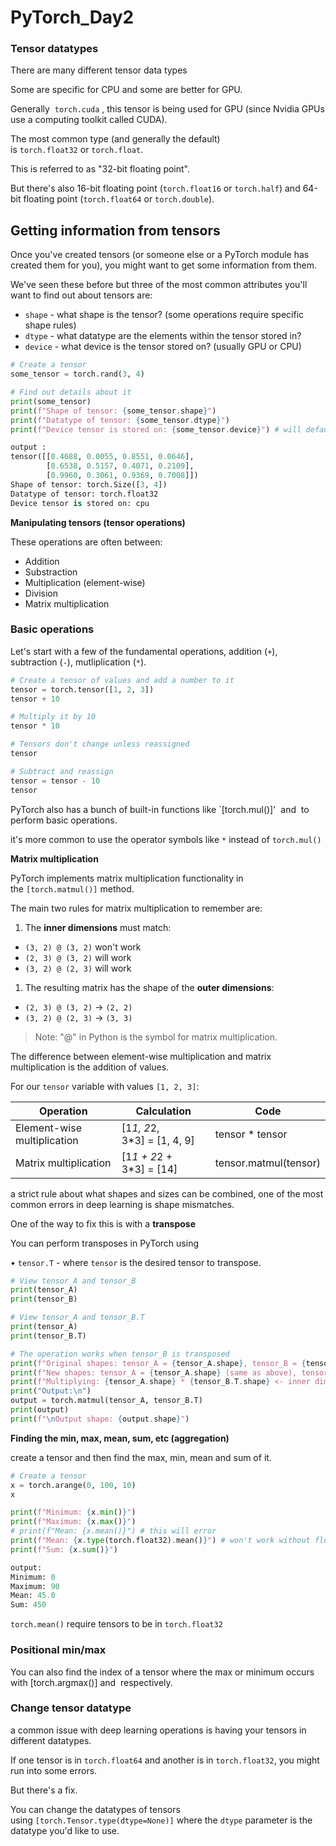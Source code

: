 # PyTorch_Day2

### Tensor datatypes

There are many different tensor data types

Some are specific for CPU and some are better for GPU.

Generally  `torch.cuda` , this tensor is being used for GPU (since Nvidia GPUs use a computing toolkit called CUDA).

The most common type (and generally the default) is `torch.float32` or `torch.float`.

This is referred to as "32-bit floating point".

But there's also 16-bit floating point (`torch.float16` or `torch.half`) and 64-bit floating point (`torch.float64` or `torch.double`).

## Getting information from tensors

Once you've created tensors (or someone else or a PyTorch module has created them for you), you might want to get some information from them.

We've seen these before but three of the most common attributes you'll want to find out about tensors are:

- `shape` - what shape is the tensor? (some operations require specific shape rules)
- `dtype` - what datatype are the elements within the tensor stored in?
- `device` - what device is the tensor stored on? (usually GPU or CPU)

```python
# Create a tensor
some_tensor = torch.rand(3, 4)

# Find out details about it
print(some_tensor)
print(f"Shape of tensor: {some_tensor.shape}")
print(f"Datatype of tensor: {some_tensor.dtype}")
print(f"Device tensor is stored on: {some_tensor.device}") # will default to CPU

output :
tensor([[0.4688, 0.0055, 0.8551, 0.0646],
        [0.6538, 0.5157, 0.4071, 0.2109],
        [0.9960, 0.3061, 0.9369, 0.7008]])
Shape of tensor: torch.Size([3, 4])
Datatype of tensor: torch.float32
Device tensor is stored on: cpu
```

**Manipulating tensors (tensor operations)**

These operations are often between:

- Addition
- Substraction
- Multiplication (element-wise)
- Division
- Matrix multiplication

### Basic operations

Let's start with a few of the fundamental operations, addition (`+`), subtraction (`-`), mutliplication (`*`).

```python
# Create a tensor of values and add a number to it
tensor = torch.tensor([1, 2, 3])
tensor + 10

# Multiply it by 10
tensor * 10

# Tensors don't change unless reassigned
tensor

# Subtract and reassign
tensor = tensor - 10
tensor
```

PyTorch also has a bunch of built-in functions like `[torch.mul()]'  and  to perform basic operations.

it's more common to use the operator symbols like `*` instead of `torch.mul()`

**Matrix multiplication**

PyTorch implements matrix multiplication functionality in the `[torch.matmul()]` method.

The main two rules for matrix multiplication to remember are:

1. The **inner dimensions** must match:
- `(3, 2) @ (3, 2)` won't work
- `(2, 3) @ (3, 2)` will work
- `(3, 2) @ (2, 3)` will work
1. The resulting matrix has the shape of the **outer dimensions**:
- `(2, 3) @ (3, 2)` -> `(2, 2)`
- `(3, 2) @ (2, 3)` -> `(3, 3)`

> Note: "@" in Python is the symbol for matrix multiplication.
> 

The difference between element-wise multiplication and matrix multiplication is the addition of values.

For our `tensor` variable with values `[1, 2, 3]`:

| Operation | Calculation | Code |
| --- | --- | --- |
| Element-wise multiplication | [1*1, 2*2, 3*3] = [1, 4, 9] | tensor * tensor |
| Matrix multiplication | [1*1 + 2*2 + 3*3] = [14] | tensor.matmul(tensor) |

a strict rule about what shapes and sizes can be combined, one of the most common errors  in deep learning is shape mismatches.

One of the way to fix this is with a **transpose**

You can perform transposes in PyTorch using

• `tensor.T` - where `tensor` is the desired tensor to transpose.

```python
# View tensor_A and tensor_B
print(tensor_A)
print(tensor_B)

# View tensor_A and tensor_B.T
print(tensor_A)
print(tensor_B.T)

# The operation works when tensor_B is transposed
print(f"Original shapes: tensor_A = {tensor_A.shape}, tensor_B = {tensor_B.shape}\n")
print(f"New shapes: tensor_A = {tensor_A.shape} (same as above), tensor_B.T = {tensor_B.T.shape}\n")
print(f"Multiplying: {tensor_A.shape} * {tensor_B.T.shape} <- inner dimensions match\n")
print("Output:\n")
output = torch.matmul(tensor_A, tensor_B.T)
print(output) 
print(f"\nOutput shape: {output.shape}")
```

**Finding the min, max, mean, sum, etc (aggregation)**

create a tensor and then find the max, min, mean and sum of it.

```python
# Create a tensor
x = torch.arange(0, 100, 10)
x

print(f"Minimum: {x.min()}")
print(f"Maximum: {x.max()}")
# print(f"Mean: {x.mean()}") # this will error
print(f"Mean: {x.type(torch.float32).mean()}") # won't work without float datatype
print(f"Sum: {x.sum()}")

output:
Minimum: 0
Maximum: 90
Mean: 45.0
Sum: 450
```

`torch.mean()` require tensors to be in `torch.float32`

### Positional min/max

You can also find the index of a tensor where the max or minimum occurs with [torch.argmax()] and  respectively.

### Change tensor datatype

 a common issue with deep learning operations is having your tensors in different datatypes.

If one tensor is in `torch.float64` and another is in `torch.float32`, you might run into some errors.

But there's a fix.

You can change the datatypes of tensors using `[torch.Tensor.type(dtype=None)]` where the `dtype` parameter is the datatype you'd like to use.
